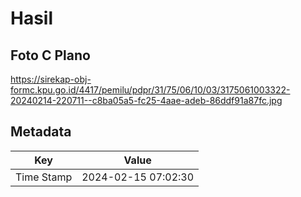 # Hasil

## Foto C Plano

https://sirekap-obj-formc.kpu.go.id/4417/pemilu/pdpr/31/75/06/10/03/3175061003322-20240214-220711--c8ba05a5-fc25-4aae-adeb-86ddf91a87fc.jpg


## Metadata

| Key        | Value               |
| ---------- | ------------------- |
| Time Stamp | 2024-02-15 07:02:30 |



